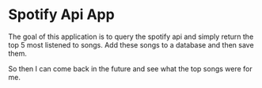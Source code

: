 # Spotify Api App 

The goal of this application is to query the spotify api and simply return the top 5 most listened to songs. Add these songs to a database and then save them.

So then I can come back in the future and see what the top songs were for me. 


